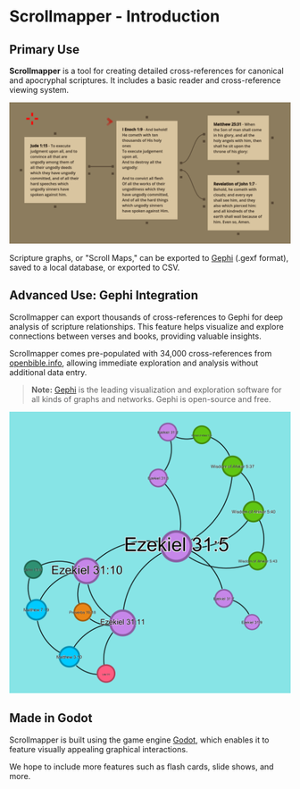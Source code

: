 # Scrollmapper - Introduction

## Primary Use

**Scrollmapper** is a tool for creating detailed cross-references for canonical and apocryphal scriptures. It includes a basic reader and cross-reference viewing system.

![Basic Scrollmap](../images/basic-scrollmap.png)

Scripture graphs, or "Scroll Maps," can be exported to [Gephi](https://gephi.org/) (.gexf format), saved to a local database, or exported to CSV.

## Advanced Use: Gephi Integration

Scrollmapper can export thousands of cross-references to Gephi for deep analysis of scripture relationships. This feature helps visualize and explore connections between verses and books, providing valuable insights.

Scrollmapper comes pre-populated with 34,000 cross-references from [openbible.info](https://www.openbible.info/labs/cross-references/), allowing immediate exploration and analysis without additional data entry.

> **Note:** [Gephi](https://gephi.org/) is the leading visualization and exploration software for all kinds of graphs and networks. Gephi is open-source and free.

![Ezekiel Scrollmap](../images/ezekiel.png)

## Made in Godot

Scrollmapper is built using the game engine [Godot](https://godotengine.org/), which enables it to feature visually appealing graphical interactions.

We hope to include more features such as flash cards, slide shows, and more. 
 
 
